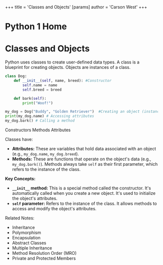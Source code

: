 +++
 title = 'Classes and Objects'
[params]
	author = 'Carson West'
+++
# Python 1 Home
# Classes and Objects 
Python uses classes to create user-defined data types.  A class is a blueprint for creating objects.  Objects are instances of a class.

```python
class Dog:
    def __init__(self, name, breed): #Constructor
        self.name = name
        self.breed = breed

    def bark(self):
        print("Woof!")

my_dog = Dog("Buddy", "Golden Retriever")  #Creating an object (instance of Dog class)
print(my_dog.name) # Accessing attributes
my_dog.bark() # Calling a method
```

Constructors
Methods
Attributes

Classes have:

* **Attributes:**  These are variables that hold data associated with an object (e.g., `my_dog.name`, `my_dog.breed`).
* **Methods:** These are functions that operate on the object's data (e.g., `my_dog.bark()`).  Methods always take `self` as their first parameter, which refers to the instance of the class.

**Key Concepts:**

* **`__init__` method:** This is a special method called the constructor. It's automatically called when you create a new object.  It's used to initialize the object's attributes.
* **`self` parameter:**  Refers to the instance of the class.  It allows methods to access and modify the object's attributes.


Related Notes:
* Inheritance
* Polymorphism
* Encapsulation
* Abstract Classes
* Multiple Inheritance
* Method Resolution Order (MRO)
* Private and Protected Members

